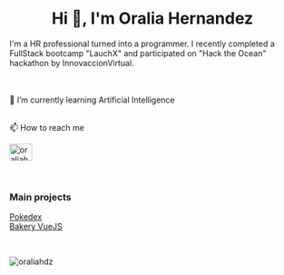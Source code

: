 <h1 align="center">Hi 👋, I'm Oralia Hernandez</h1>
I'm a HR professional turned into a  programmer. 
I recently completed a FullStack bootcamp "LauchX" and participated on "Hack the Ocean" hackathon by InnovaccionVirtual.    


<br><br>
🌱 I’m currently learning Artificial Intelligence
<br><br>

📫 How to reach me
<p align="left">

<a href="https://www.linkedin.com/in/oraliahdz/" target="blank"><img align="center" src="https://raw.githubusercontent.com/rahuldkjain/github-profile-readme-generator/master/src/images/icons/Social/linked-in-alt.svg" alt="oraliahdz" height="30" width="40" /></a>

</p>

<br>

### Main projects
[Pokedex](https://github.com/oraliahdz/LaunchX-Frontend/tree/main/04%20-%20JS)   
[Bakery VueJS](https://github.com/oraliahdz/LaunchX-Frontend/tree/main/05%20-%20VueJS)


<br>
<!--Most Used Languages -->
<p><img align="left" src="https://github-readme-stats.vercel.app/api/top-langs?username=oraliahdz&show_icons=true&locale=en&layout=compact" alt="oraliahdz" /></p>

<!-- profile views
<p align="left"> <img src="https://komarev.com/ghpvc/?username=oraliahdz&label=Profile%20views&color=0e75b6&style=flat" alt="oraliahdz" /> </p>-->

<!--
**oraliahdz/oraliahdz** is a ✨ _special_ ✨ repository because its `README.md` (this file) appears on your GitHub profile.

Here are some ideas to get you started:

- 🔭 I’m currently working on ...
- 🌱 I’m currently learning ...
- 👯 I’m looking to collaborate on ...
- 🤔 I’m looking for help with ...
- 💬 Ask me about ...
- 📫 How to reach me: ...
- 😄 Pronouns: ...
- ⚡ Fun fact: ...
-->

